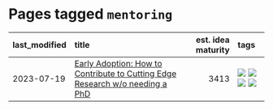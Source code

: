 # Pages tagged `mentoring`

|last_modified|title|est. idea maturity|tags
|:---|:---|---:|:---|
|2023-07-19|[Early Adoption: How to Contribute to Cutting Edge Research w/o needing a PhD](../early_adoption_and_fomo.md)|3413|[![](https://img.shields.io/badge/tag-career_advice-cdef47)](../tags/career_advice.md) [![](https://img.shields.io/badge/tag-early_adoption-99b5f2)](../tags/early_adoption.md) [![](https://img.shields.io/badge/tag-mentoring-d46ff4)](../tags/mentoring.md) [![](https://img.shields.io/badge/tag-reddit-faa2fc)](../tags/reddit.md)|